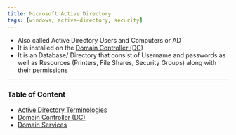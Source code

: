 ```yaml
---
title: Microsoft Active Directory
tags: [windows, active-directory, security]
---
```


* Also called Active Directory Users and Computers or AD
* It is installed on the [Domain Controller (DC)](Domain%20Controller%20%28DC%29.md)
* It is an Database/ Directory that consist of Username and passwords as well as Resources (Printers, File Shares, Security Groups) along with their permissions

---

### Table of Content

- [Active Directory Terminologies](Active%20Directory%20Terminologies.md)
- [Domain Controller (DC)](Domain%20Controller%20%28DC%29.md)
- [Domain Services](Domain%20Services.md)